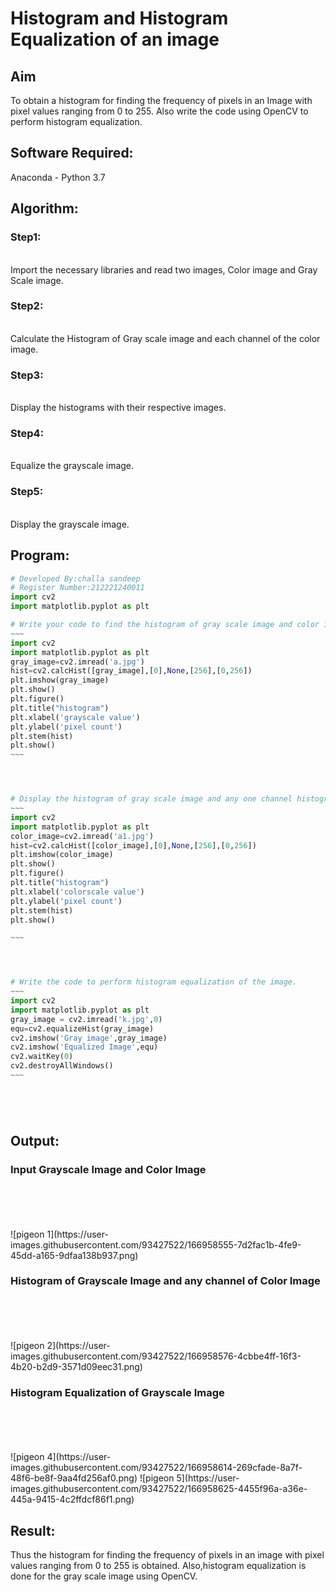 # Histogram and Histogram Equalization of an image
## Aim
To obtain a histogram for finding the frequency of pixels in an Image with pixel values ranging from 0 to 255. Also write the code using OpenCV to perform histogram equalization.

## Software Required:
Anaconda - Python 3.7

## Algorithm:
### Step1:
<br>
Import the necessary libraries and read two images, Color image and Gray Scale image.

### Step2:
<br>
Calculate the Histogram of Gray scale image and each channel of the color image.

### Step3:
<br>
Display the histograms with their respective images.

### Step4:
<br>
Equalize the grayscale image.

### Step5:
<br>
Display the grayscale image.

## Program:
```python
# Developed By:challa sandeep
# Register Number:212221240011
import cv2
import matplotlib.pyplot as plt

# Write your code to find the histogram of gray scale image and color image channels.
~~~
import cv2
import matplotlib.pyplot as plt
gray_image=cv2.imread('a.jpg')
hist=cv2.calcHist([gray_image],[0],None,[256],[0,256])
plt.imshow(gray_image)
plt.show()
plt.figure()
plt.title("histogram")
plt.xlabel('grayscale value')
plt.ylabel('pixel count')
plt.stem(hist)
plt.show()
~~~




# Display the histogram of gray scale image and any one channel histogram from color image
~~~
import cv2
import matplotlib.pyplot as plt
color_image=cv2.imread('a1.jpg')
hist=cv2.calcHist([color_image],[0],None,[256],[0,256])
plt.imshow(color_image)
plt.show()
plt.figure()
plt.title("histogram")
plt.xlabel('colorscale value')
plt.ylabel('pixel count')
plt.stem(hist)
plt.show()

~~~




# Write the code to perform histogram equalization of the image. 
~~~
import cv2
import matplotlib.pyplot as plt
gray_image = cv2.imread('k.jpg',0)
equ=cv2.equalizeHist(gray_image)
cv2.imshow('Gray image',gray_image)
cv2.imshow('Equalized Image',equ)
cv2.waitKey(0)
cv2.destroyAllWindows()
~~~






```
## Output:
### Input Grayscale Image and Color Image
<br>
<br>
<br>
<br>
![pigeon 1](https://user-images.githubusercontent.com/93427522/166958555-7d2fac1b-4fe9-45dd-a165-9dfaa138b937.png)


### Histogram of Grayscale Image and any channel of Color Image
<br>
<br>
<br>
<br>![pigeon 2](https://user-images.githubusercontent.com/93427522/166958576-4cbbe4ff-16f3-4b20-b2d9-3571d09eec31.png)


### Histogram Equalization of Grayscale Image
<br>
<br>
<br>
<br>
![pigeon 4](https://user-images.githubusercontent.com/93427522/166958614-269cfade-8a7f-48f6-be8f-9aa4fd256af0.png)
![pigeon 5](https://user-images.githubusercontent.com/93427522/166958625-4455f96a-a36e-445a-9415-4c2ffdcf86f1.png)


## Result: 
Thus the histogram for finding the frequency of pixels in an image with pixel values ranging from 0 to 255 is obtained. Also,histogram equalization is done for the gray scale image using OpenCV.
